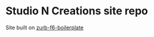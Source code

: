 # Studio N Creations site repo

Site built on [zurb-f6-boilerplate](https://github.com/nico-watine/zurb-f6-boilerplate)
